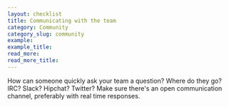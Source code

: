 ```yaml
---
layout: checklist
title: Communicating with the team
category: Community
category_slug: community
example:
example_title:
read_more:
read_more_title:
---
```


How can someone quickly ask your team a question? Where do they go? IRC? Slack? Hipchat? Twitter? Make sure there's an open communication channel, preferably with real time responses.
